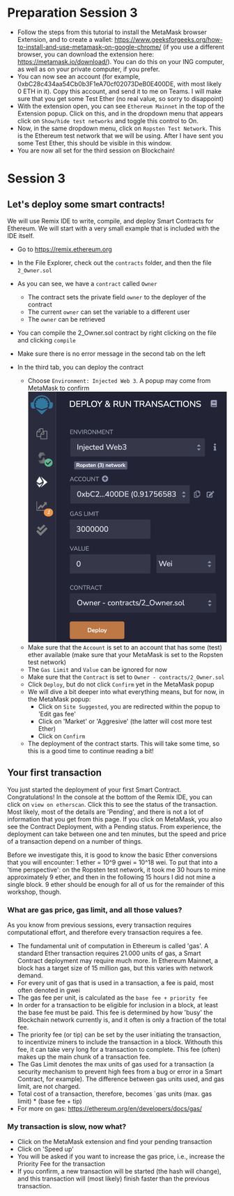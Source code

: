 # Preparation Session 3

- Follow the steps from this tutorial to install the MetaMask browser Extension, and to create a wallet: https://www.geeksforgeeks.org/how-to-install-and-use-metamask-on-google-chrome/ (if you use a different browser, you can download the extension here: https://metamask.io/download/). You can do this on your ING computer, as well as on your private computer, if you prefer.
- You can now see an account (for example, 0xbC28c434aa54Cb0b3F1eA70cf02073DeB0E400DE, with most likely 0 ETH in it). Copy this account, and send it to me on Teams. I will make sure that you get some Test Ether (no real value, so sorry to disappoint)
- With the extension open, you can see `Ethereum Mainnet` in the top of the Extension popup. Click on this, and in the dropdown menu that appears click on `Show/hide test networks` and toggle this control to On.
- Now, in the same dropdown menu, click on `Ropsten Test Network`. This is the Ethereum test network that we will be using. After I have sent you some Test Ether, this should be visible in this window.
- You are now all set for the third session on Blockchain!

# Session 3

## Let's deploy some smart contracts!

We will use Remix IDE to write, compile, and deploy Smart Contracts for Ethereum. We will start with a very small example that is included with the IDE itself.

- Go to https://remix.ethereum.org
- In the File Explorer, check out the `contracts` folder, and then the file `2_Owner.sol`
- As you can see, we have a `contract` called `Owner`

  - The contract sets the private field `owner` to the deployer of the contract
  - The current `owner` can set the variable to a different user
  - The `owner` can be retrieved

- You can compile the 2_Owner.sol contract by right clicking on the file and clicking `compile`
- Make sure there is no error message in the second tab on the left
- In the third tab, you can deploy the contract
  - Choose `Environment: Injected Web 3`. A popup may come from MetaMask to confirm
![BeforeDeploy](https://github.com/michielpauw/Ethereum_Chapter/blob/main/images/BeforeDeploy.png)
  - Make sure that the `Account` is set to an account that has some (test) ether available (make sure that your MetaMask is set to the Ropsten test network)
  - The `Gas Limit` and `Value` can be ignored for now
  - Make sure that the `Contract` is set to `Owner - contracts/2_Owner.sol`
  - Click `Deploy`, but do not click `Confirm` yet in the MetaMask popup
  - We will dive a bit deeper into what everything means, but for now, in the MetaMask popup:
    - Click on `Site Suggested`, you are redirected within the popup to 'Edit gas fee'
    - Click on 'Market' or 'Aggresive' (the latter will cost more test Ether)
    - Click on `Confirm`
  - The deployment of the contract starts. This will take some time, so this is a good time to continue reading a bit!

## Your first transaction

You just started the deployment of your first Smart Contract. Congratulations! In the console at the bottom of the Remix IDE, you can click on `view on etherscan`. Click this to see the status of the transaction. Most likely, most of the details are 'Pending', and there is not a lot of information that you get from this page. If you click on MetaMask, you also see the Contract Deployment, with a Pending status. From experience, the deployment can take between one and ten minutes, but the speed and price of a transaction depend on a number of things.

Before we investigate this, it is good to know the basic Ether conversions that you will encounter: 1 ether = 10^9 gwei = 10^18 wei. To put that into a 'time perspective': on the Ropsten test network, it took me 30 hours to mine approximately 9 ether, and then in the following 15 hours I did not mine a single block. 9 ether should be enough for all of us for the remainder of this workshop, though.

### What are gas price, gas limit, and all those values?

As you know from previous sessions, every transaction requires computational effort, and therefore every transaction requires a fee.

- The fundamental unit of computation in Ethereum is called 'gas'. A standard Ether transaction requires 21.000 units of gas, a Smart Contract deployment may require much more. In Ethereum Mainnet, a block has a target size of 15 million gas, but this varies with network demand.
- For every unit of gas that is used in a transaction, a fee is paid, most often denoted in gwei
- The gas fee per unit, is calculated as the `base fee + priority fee`
- In order for a transaction to be eligible for inclusion in a block, at least the base fee must be paid. This fee is determined by how 'busy' the Blockchain network currently is, and it often is only a fraction of the total fee.
- The priority fee (or tip) can be set by the user initiating the transaction, to incentivize miners to include the transaction in a block. Withouth this fee, it can take very long for a transaction to complete. This fee (often) makes up the main chunk of a transaction fee.
- The Gas Limit denotes the max units of gas used for a transaction (a security mechanism to prevent high fees from a bug or error in a Smart Contract, for example). The difference between gas units used, and gas limit, are not charged.
- Total cost of a transaction, therefore, becomes `gas units (max. gas limit) \* (base fee + tip)
- For more on gas: https://ethereum.org/en/developers/docs/gas/

### My transaction is slow, now what?

- Click on the MetaMask extension and find your pending transaction
- Click on 'Speed up'
- You will be asked if you want to increase the gas price, i.e., increase the Priority Fee for the transaction
- If you confirm, a new transaction will be started (the hash will change), and this transaction will (most likely) finish faster than the previous transaction.
